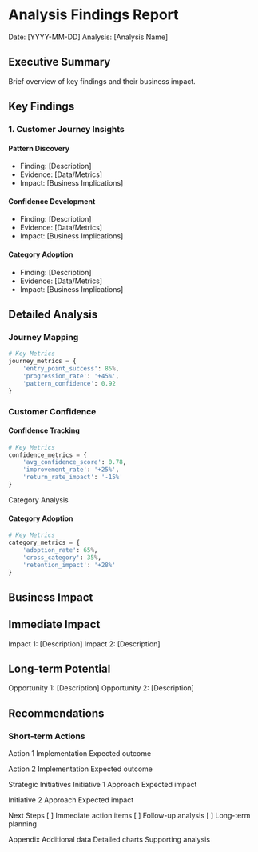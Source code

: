 # Analysis Findings Report
Date: [YYYY-MM-DD]
Analysis: [Analysis Name]

## Executive Summary
Brief overview of key findings and their business impact.

## Key Findings

### 1. Customer Journey Insights
#### Pattern Discovery
- Finding: [Description]
- Evidence: [Data/Metrics]
- Impact: [Business Implications]

#### Confidence Development
- Finding: [Description]
- Evidence: [Data/Metrics]
- Impact: [Business Implications]

#### Category Adoption
- Finding: [Description]
- Evidence: [Data/Metrics]
- Impact: [Business Implications]

## Detailed Analysis

### Journey Mapping
```python
# Key Metrics
journey_metrics = {
    'entry_point_success': 85%,
    'progression_rate': '+45%',
    'pattern_confidence': 0.92
}
```

### Customer Confidence
#### Confidence Tracking
```python
# Key Metrics
confidence_metrics = {
    'avg_confidence_score': 0.78,
    'improvement_rate': '+25%',
    'return_rate_impact': '-15%'
}
```

Category Analysis
#### Category Adoption
```python
# Key Metrics
category_metrics = {
    'adoption_rate': 65%,
    'cross_category': 35%,
    'retention_impact': '+28%'
}
```

## Business Impact
## Immediate Impact
Impact 1: [Description]
Impact 2: [Description]

## Long-term Potential
Opportunity 1: [Description]
Opportunity 2: [Description]

## Recommendations
### Short-term Actions
Action 1
Implementation
Expected outcome

Action 2
Implementation
Expected outcome

Strategic Initiatives
Initiative 1
Approach
Expected impact

Initiative 2
Approach
Expected impact

Next Steps
[ ] Immediate action items
[ ] Follow-up analysis
[ ] Long-term planning

Appendix
Additional data
Detailed charts
Supporting analysis
